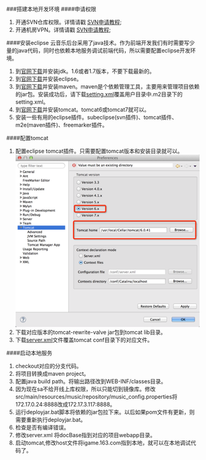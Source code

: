 ###搭建本地开发环境
####申请权限
1.	开通SVN仓库权限。详情请戳 [SVN申请教程](http://wiki.hz.netease.com/SVN);
2.	开通机房VPN。详情请戳 [SVN申请教程](http://wiki.hz.netease.com/VPN);

####安装eclipse
云音乐后台采用了java技术。作为前端开发我们有时需要写少量的java代码，同时也依赖本地服务调试前端代码，所以需要配置eclipse开发环境。

1.	到[官网下载](http://www.oracle.com/technetwork/cn/java/javase/downloads/index.html)并安装jdk。1.6或者1.7版本，不要下载最新的。
2.	到[官网下载](https://eclipse.org/downloads/)并安装eclipse。
3.	到[官网下载](https://maven.apache.org/)并安装maven。maven是个依赖管理工具，主要用来管理项目依赖的jar包。安装成功后，请下载[setting.xml](files/settings.xml)覆盖用户目录中.m2目录下的setting.xml。
4.	到[官网下载](http://tomcat.apache.org/)并安装tomcat。tomcat6或tomcat7就可以。
5.	安装一些有用的eclipse插件。subeclipse(svn插件)、tomcat插件、m2e(maven插件)、freemarker插件。

####配置tomcat
1.	配置eclipse tomcat插件。只需要配置tomcat版本和安装目录就可以。![tomcat plugin配置](pictures/tomcat.plugin.png)
2.	下载对应版本的tomcat-rewrite-valve jar包到tomcat lib目录。
3.	下载[server.xml](files/server.xml)文件覆盖tomcat conf目录下的对应文件。

####启动本地服务
1.	checkout对应的分支代码。
2.	将项目转换成maven project。
3.	配置java build path。将输出路径改到WEB-INF/classes目录。
4.	因为现在sa不给开线上库权限，所以只能切到镜像库。修改src/main/resources/music/repository/music_config.properties将172.17.0.24:8888改成172.17.3.117:8888。
5.	运行deployjar.bat脚本将依赖的jar包拉下来。以后如果pom文件有更新，则需要重新执行deployjar.bat。
6.	检查是否有编译错误。
7.	修改server.xml 将docBase指到对应的项目webapp目录。
8.	启动tomcat,修改host文件将igame.163.com指到本地，就可以在本地调试代码了。

